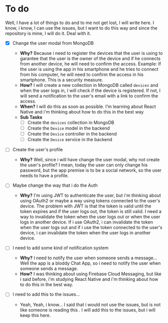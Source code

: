 # To do
Well, I have a lot of things to do and to me not get lost, I will write here.
I know, i know, I can use the issues, but I want to do this way and since the repository is mine, I will do it. Deal with it.


- [x] Change the user modal from MongoDB
    - **Why?** Because i need to register the devices that the user is using to garantee that the user is the owner of the device and if he connects from another device, he will need to confirm the access.
    Example: If the user is using the app in his smartphone and he tries to connect from his computer, he will need to confirm the access in his smartphone. This is a security measure.
    - **How?** I will create a new collection in MongoDB called `devices` and when the user logs in, I will check if the device is registered. If not, I will send a notification to the user's email with a link to confirm the access.
    - **When?** I will do this as soon as possible. I'm learning about React Native and i'm thinking about how to do this in the best way
    - **Sub Tasks**
        - [ ] Create the `devices` collection in MongoDB
        - [ ] Create the `Device` model in the backend
        - [ ] Create the `Device` controller in the backend
        - [ ] Create the `Device` service in the backend

- [ ] Create the user's profile
    - **Why?** Well, since i will have change the user modal, why not create the user's profile? I mean, today the user can only change his password, but the app premise is to be a social network, so the user needs to have a profile.

- [ ] Maybe change the way that i do the Auth
    - **Why?** I'm using JWT to authenticate the user, but i'm thinking about using OAuth2 or maybe a way using tokens connected to the user's device. The problem with JWT is that the token is valid until the token expires and if the user logs out, the token is still valid. I need a way to invalidate the token when the user logs out or when the user logs in another device. If i use OAuth2, i can invalidate the token when the user logs out and if i use the token connected to the user's device, i can invalidate the token when the user logs in another device.

- [ ] I need to add some kind of notification system
    - **Why?** I need to notify the user when someone sends a message... Well the app is a bloddy Chat App, so i need to notify the user when someone sends a message.
    - **How?** I was thinking about using Firebase Cloud Messaging, but like i said before, i'm studying React Native and i'm thinking about how to do this in the best way.

- [ ] I need to add this to the issues...
    - Yeah, Yeah, i know... I said that i would not use the issues, but is not like someone is reading this
    . I will add this to the issues, but i will keep this here.
